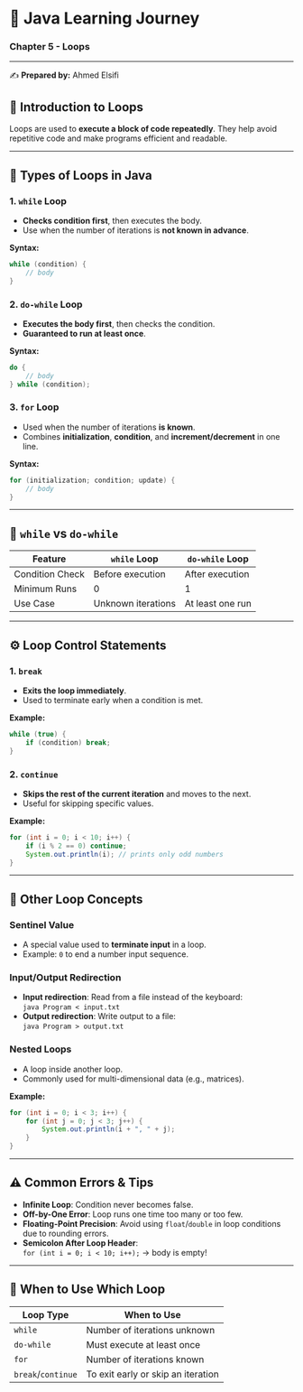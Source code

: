 # 📘 Java Learning Journey

### Chapter 5 - Loops

---

✍️ **Prepared by:** Ahmed Elsifi

<div style="page-break-after: always;"></div>

## 📘 Introduction to Loops

Loops are used to **execute a block of code repeatedly**. They help avoid repetitive code and make programs efficient and readable.

---

## 🔁 Types of Loops in Java

### 1. `while` Loop

- **Checks condition first**, then executes the body.
- Use when the number of iterations is **not known in advance**.

**Syntax:**

```java
while (condition) {
    // body
}
```

### 2. `do-while` Loop

- **Executes the body first**, then checks the condition.
- **Guaranteed to run at least once**.

**Syntax:**

```java
do {
    // body
} while (condition);
```

### 3. `for` Loop

- Used when the number of iterations **is known**.
- Combines **initialization**, **condition**, and **increment/decrement** in one line.

**Syntax:**

```java
for (initialization; condition; update) {
    // body
}
```

---

<div style="page-break-after: always;"></div>

## 🔄 `while` vs `do-while`

| Feature         | `while` Loop       | `do-while` Loop  |
| --------------- | ------------------ | ---------------- |
| Condition Check | Before execution   | After execution  |
| Minimum Runs    | 0                  | 1                |
| Use Case        | Unknown iterations | At least one run |

---

## ⚙️ Loop Control Statements

### 1. `break`

- **Exits the loop immediately**.
- Used to terminate early when a condition is met.

**Example:**

```java
while (true) {
    if (condition) break;
}
```

### 2. `continue`

- **Skips the rest of the current iteration** and moves to the next.
- Useful for skipping specific values.

**Example:**

```java
for (int i = 0; i < 10; i++) {
    if (i % 2 == 0) continue;
    System.out.println(i); // prints only odd numbers
}
```

---

## 🎯 Other Loop Concepts

### Sentinel Value

- A special value used to **terminate input** in a loop.
- Example: `0` to end a number input sequence.

<div style="page-break-after: always;"></div>

### Input/Output Redirection

- **Input redirection**: Read from a file instead of the keyboard:  
  `java Program < input.txt`
- **Output redirection**: Write output to a file:  
  `java Program > output.txt`

### Nested Loops

- A loop inside another loop.
- Commonly used for multi-dimensional data (e.g., matrices).

**Example:**

```java
for (int i = 0; i < 3; i++) {
    for (int j = 0; j < 3; j++) {
        System.out.println(i + ", " + j);
    }
}
```

---

## ⚠️ Common Errors & Tips

- **Infinite Loop**: Condition never becomes false.
- **Off-by-One Error**: Loop runs one time too many or too few.
- **Floating-Point Precision**: Avoid using `float`/`double` in loop conditions due to rounding errors.
- **Semicolon After Loop Header**:  
  `for (int i = 0; i < 10; i++);` → body is empty!

---

## 🧠 When to Use Which Loop

| Loop Type          | When to Use                        |
| ------------------ | ---------------------------------- |
| `while`            | Number of iterations unknown       |
| `do-while`         | Must execute at least once         |
| `for`              | Number of iterations known         |
| `break`/`continue` | To exit early or skip an iteration |
